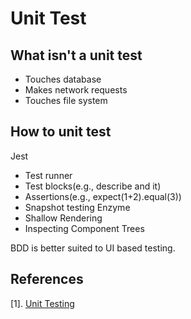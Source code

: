 # Unit Test
## What isn't a unit test
* Touches database
* Makes network requests
* Touches file system

## How to unit test
Jest
* Test runner
* Test blocks(e.g., describe and it)
* Assertions(e.g., expect(1+2).equal(3))
* Snapshot testing
Enzyme
* Shallow Rendering
* Inspecting Component Trees

BDD is better suited to UI based testing.

## References
[1]. [Unit Testing](https://gist.github.com/wmonk/4adba68a5ff499c8ce884df2f2dd1694)
